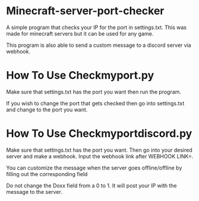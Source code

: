 # Minecraft-server-port-checker

A simple program that checks your IP for the port in settings.txt. This was made for minecraft servers but it can be used for any game.

This program is also able to send a custom message to a discord server via webhook. 

# How To Use Checkmyport.py
Make sure that settings.txt has the port you want then run the program.

If you wish to change the port that gets checked then go into settings.txt and change to the port you want. 

# How To Use Checkmyportdiscord.py
Make sure that settings.txt has the port you want. Then go into your desired server and make a webhook. Input the webhook link after WEBHOOK LINK=. 

You can customize the message when the server goes offline/offline by filling out the corresponding field

Do not change the Doxx field from a 0 to 1. It will post your IP with the message to the server. 


